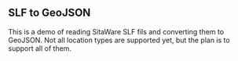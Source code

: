 ## SLF to GeoJSON

This is a demo of reading SitaWare SLF fils and converting them to GeoJSON. Not all location types are supported yet, but the plan is to support all of them.
